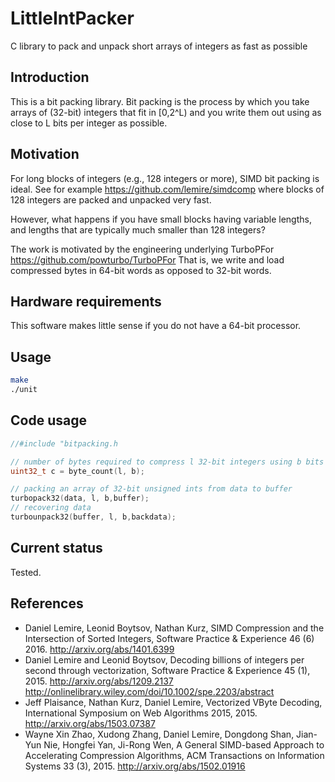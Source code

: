 # LittleIntPacker
C library to pack and unpack short arrays of integers as fast as possible

## Introduction

This is a bit packing library. Bit packing is the process by which you
take arrays of (32-bit) integers that fit in [0,2^L) and you write them
out using as close to L bits per integer as possible. 



## Motivation

For long blocks of integers (e.g., 128 integers or more), SIMD bit packing
is ideal. See for example https://github.com/lemire/simdcomp where blocks
of 128 integers are packed and unpacked very fast.

However, what happens if you have small blocks having variable lengths,
and lengths that are typically much smaller than 128 integers?

The work is motivated by the  engineering underlying TurboPFor
https://github.com/powturbo/TurboPFor
That is, we write and load compressed bytes in 64-bit words as opposed
to 32-bit words.

## Hardware requirements

This software makes little sense if you do not have a 64-bit processor.

## Usage

```bash
make
./unit 
```

## Code usage

```C
//#include "bitpacking.h

// number of bytes required to compress l 32-bit integers using b bits each
uint32_t c = byte_count(l, b);

// packing an array of 32-bit unsigned ints from data to buffer
turbopack32(data, l, b,buffer);
// recovering data
turbounpack32(buffer, l, b,backdata);
```


## Current status

Tested.

## References

* Daniel Lemire, Leonid Boytsov, Nathan Kurz, SIMD Compression and the Intersection of Sorted Integers, Software Practice & Experience 46 (6) 2016. http://arxiv.org/abs/1401.6399
* Daniel Lemire and Leonid Boytsov, Decoding billions of integers per second through vectorization, Software Practice & Experience 45 (1), 2015.  http://arxiv.org/abs/1209.2137 http://onlinelibrary.wiley.com/doi/10.1002/spe.2203/abstract
* Jeff Plaisance, Nathan Kurz, Daniel Lemire, Vectorized VByte Decoding, International Symposium on Web Algorithms 2015, 2015. http://arxiv.org/abs/1503.07387
* Wayne Xin Zhao, Xudong Zhang, Daniel Lemire, Dongdong Shan, Jian-Yun Nie, Hongfei Yan, Ji-Rong Wen, A General SIMD-based Approach to Accelerating Compression Algorithms, ACM Transactions on Information Systems 33 (3), 2015. http://arxiv.org/abs/1502.01916
